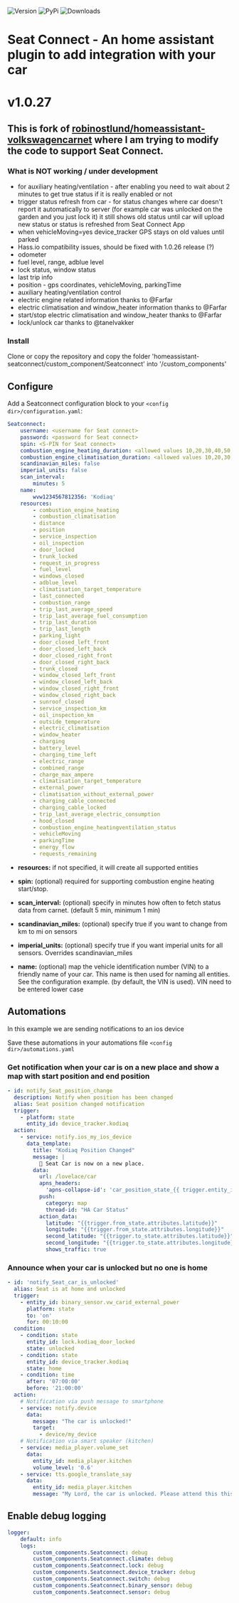 ![Version](https://img.shields.io/github/v/release/lendy007/homeassistant-Seatconnect?include_prereleases)
![PyPi](https://img.shields.io/pypi/v/Seatconnect?label=latest%20pypi)
![Downloads](https://img.shields.io/github/downloads/lendy007/homeassistant-Seatconnect/total)

# Seat Connect - An home assistant plugin to add integration with your car

# v1.0.27

## This is fork of [robinostlund/homeassistant-volkswagencarnet](https://github.com/robinostlund/homeassistant-volkswagencarnet) where I am trying to modify the code to support Seat Connect.

### What is NOT working / under development
- for auxiliary heating/ventilation - after enabling you need to wait about 2 minutes to get true status if it is really enabled or not
- trigger status refresh from car - for status changes where car doesn't report it automatically to server (for example car was unlocked on the garden and you just lock it) it still shows old status until car will upload new status or status is refreshed from Seat Connect App
- when vehicleMoving=yes device_tracker GPS stays on old values until parked
- Hass.io compatibility issues, should be fixed with 1.0.26 release (?)
- odometer
- fuel level, range, adblue level
- lock status, window status
- last trip info
- position - gps coordinates, vehicleMoving, parkingTime 
- auxiliary heating/ventilation control
- electric engine related information thanks to @Farfar
- electric climatisation and window_heater information thanks to @Farfar
- start/stop electric climatisation and window_heater thanks to @Farfar
- lock/unlock car thanks to @tanelvakker

### Install
Clone or copy the repository and copy the folder 'homeassistant-seatconnect/custom_component/Seatconnect' into '<config dir>/custom_components'
    
## Configure

Add a Seatconnect configuration block to your `<config dir>/configuration.yaml`:
```yaml
Seatconnect:
    username: <username for Seat connect>
    password: <password for Seat connect>
    spin: <S-PIN for Seat connect>
    combustion_engine_heating_duration: <allowed values 10,20,30,40,50,60 (minutes)>
    combustion_engine_climatisation_duration: <allowed values 10,20,30,40,50,60 (minutes)>
    scandinavian_miles: false
    imperial_units: false
    scan_interval:
        minutes: 5
    name:
        wvw1234567812356: 'Kodiaq'
    resources:
        - combustion_engine_heating         
        - combustion_climatisation
        - distance
        - position
        - service_inspection
        - oil_inspection
        - door_locked
        - trunk_locked
        - request_in_progress
        - fuel_level        
        - windows_closed        
        - adblue_level
        - climatisation_target_temperature
        - last_connected
        - combustion_range
        - trip_last_average_speed
        - trip_last_average_fuel_consumption
        - trip_last_duration
        - trip_last_length
        - parking_light
        - door_closed_left_front        
        - door_closed_left_back
        - door_closed_right_front
        - door_closed_right_back
        - trunk_closed
        - window_closed_left_front
        - window_closed_left_back
        - window_closed_right_front
        - window_closed_right_back
        - sunroof_closed
        - service_inspection_km
        - oil_inspection_km
        - outside_temperature
        - electric_climatisation
        - window_heater
        - charging
        - battery_level
        - charging_time_left
        - electric_range
        - combined_range
        - charge_max_ampere
        - climatisation_target_temperature
        - external_power
        - climatisation_without_external_power
        - charging_cable_connected
        - charging_cable_locked
        - trip_last_average_electric_consumption
        - hood_closed
        - combustion_engine_heatingventilation_status
        - vehicleMoving
        - parkingTime
        - energy_flow
        - requests_remaining
```

* **resources:** if not specified, it will create all supported entities

* **spin:** (optional) required for supporting combustion engine heating start/stop.

* **scan_interval:** (optional) specify in minutes how often to fetch status data from carnet. (default 5 min, minimum 1 min)

* **scandinavian_miles:** (optional) specify true if you want to change from km to mi on sensors

* **imperial_units:** (optional) specify true if you want imperial units for all sensors. Overrides scandinavian_miles

* **name:** (optional) map the vehicle identification number (VIN) to a friendly name of your car. This name is then used for naming all entities. See the configuration example. (by default, the VIN is used). VIN need to be entered lower case

## Automations

In this example we are sending notifications to an ios device

Save these automations in your automations file `<config dir>/automations.yaml`

### Get notification when your car is on a new place and show a map with start position and end position
```yaml
- id: notify_Seat_position_change
  description: Notify when position has been changed
  alias: Seat position changed notification
  trigger:
    - platform: state
      entity_id: device_tracker.kodiaq
  action:
    - service: notify.ios_my_ios_device
      data_template:
        title: "Kodiaq Position Changed"
        message: |
          🚗 Seat Car is now on a new place.
        data:
          url: /lovelace/car
          apns_headers:
            'apns-collapse-id': 'car_position_state_{{ trigger.entity_id.split(".")[1] }}'
          push:
            category: map
            thread-id: "HA Car Status"
          action_data:
            latitude: "{{trigger.from_state.attributes.latitude}}"
            longitude: "{{trigger.from_state.attributes.longitude}}"
            second_latitude: "{{trigger.to_state.attributes.latitude}}"
            second_longitude: "{{trigger.to_state.attributes.longitude}}"
            shows_traffic: true
```

### Announce when your car is unlocked but no one is home
```yaml
- id: 'notify_Seat_car_is_unlocked'
  alias: Seat is at home and unlocked
  trigger:
    - entity_id: binary_sensor.vw_carid_external_power
      platform: state
      to: 'on'
      for: 00:10:00
  condition:
    - condition: state
      entity_id: lock.kodiaq_door_locked
      state: unlocked
    - condition: state
      entity_id: device_tracker.kodiaq
      state: home
    - condition: time
      after: '07:00:00'
      before: '21:00:00'
  action:
    # Notification via push message to smartphone
    - service: notify.device
      data:
        message: "The car is unlocked!"
        target:
          - device/my_device
    # Notification via smart speaker (kitchen)
    - service: media_player.volume_set
      data:
        entity_id: media_player.kitchen
        volume_level: '0.6'
    - service: tts.google_translate_say
      data:
        entity_id: media_player.kitchen
        message: "My Lord, the car is unlocked. Please attend this this issue at your earliest inconvenience!"
```

## Enable debug logging
```yaml
logger:
    default: info
    logs:        
        custom_components.Seatconnect: debug
        custom_components.Seatconnect.climate: debug
        custom_components.Seatconnect.lock: debug
        custom_components.Seatconnect.device_tracker: debug
        custom_components.Seatconnect.switch: debug
        custom_components.Seatconnect.binary_sensor: debug
        custom_components.Seatconnect.sensor: debug
 ```

